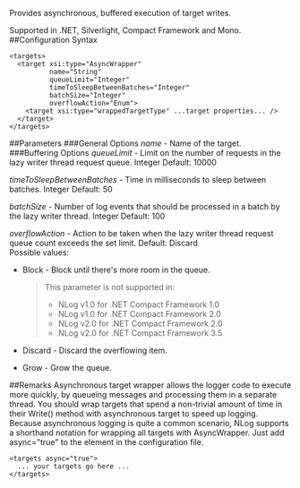 Provides asynchronous, buffered execution of target writes. 

Supported in .NET, Silverlight, Compact Framework and Mono.
##Configuration Syntax
```
<targets>
  <target xsi:type="AsyncWrapper"
          name="String"
          queueLimit="Integer"
          timeToSleepBetweenBatches="Integer"
          batchSize="Integer"
          overflowAction="Enum">
    <target xsi:type="wrappedTargetType" ...target properties... />
  </target>
</targets>
```
##Parameters
###General Options
_name_ - Name of the target.
###Buffering Options
_queueLimit_ - Limit on the number of requests in the lazy writer thread request queue. Integer Default: 10000

_timeToSleepBetweenBatches_ - Time in milliseconds to sleep between batches. Integer Default: 50

_batchSize_ - Number of log events that should be processed in a batch by the lazy writer thread. Integer Default: 100

_overflowAction_ - Action to be taken when the lazy writer thread request queue count exceeds the set limit. Default: Discard  
Possible values:  
 * Block - Block until there's more room in the queue.  

   > This parameter is not supported in:  
   > * NLog v1.0 for .NET Compact Framework 1.0
   > * NLog v1.0 for .NET Compact Framework 2.0
   > * NLog v2.0 for .NET Compact Framework 2.0
   > * NLog v2.0 for .NET Compact Framework 3.5

 * Discard - Discard the overflowing item.
 * Grow - Grow the queue.

##Remarks
Asynchronous target wrapper allows the logger code to execute more quickly, by queueing messages and processing them in a separate thread. You should wrap targets that spend a non-trivial amount of time in their Write() method with asynchronous target to speed up logging. Because asynchronous logging is quite a common scenario, NLog supports a shorthand notation for wrapping all targets with AsyncWrapper. Just add async="true" to the <targets/> element in the configuration file.
```
<targets async="true"> 
  ... your targets go here ...
</targets>